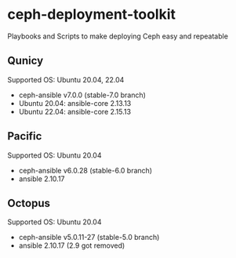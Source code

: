 # ceph-deployment-toolkit
Playbooks and Scripts to make deploying Ceph easy and repeatable

## Qunicy

Supported OS: Ubuntu 20.04, 22.04

* ceph-ansible v7.0.0 (stable-7.0 branch)
* Ubuntu 20.04: ansible-core 2.13.13
* Ubuntu 22.04: ansible-core 2.15.13

## Pacific

Supported OS: Ubuntu 20.04

* ceph-ansible v6.0.28 (stable-6.0 branch)
* ansible 2.10.17

## Octopus

Supported OS: Ubuntu 20.04

* ceph-ansible v5.0.11-27 (stable-5.0 branch)
* ansible 2.10.17 (2.9 got removed)

